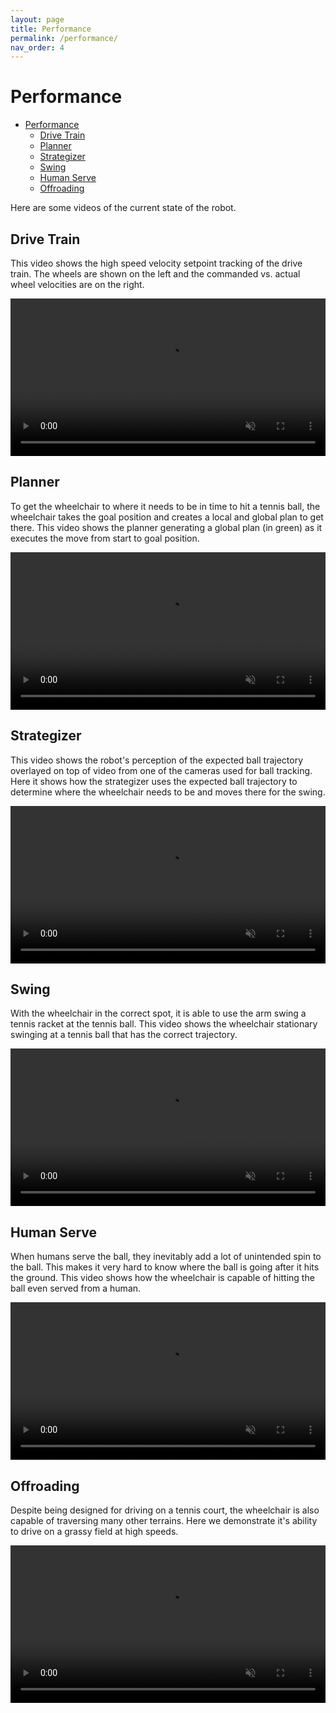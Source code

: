 ```yaml
---
layout: page
title: Performance
permalink: /performance/
nav_order: 4
---
```




# Performance

- [Performance](#performance)
  - [Drive Train](#drive-train)
  - [Planner](#planner)
  - [Strategizer](#strategizer)
  - [Swing](#swing)
  - [Human Serve](#human-serve)
  - [Offroading](#offroading)


Here are some videos of the current state of the robot.

## Drive Train

This video shows the high speed velocity setpoint tracking of the drive train. The wheels are shown on the left and the commanded vs. actual wheel velocities are on the right. 

<video width="100%" autoplay controls loop muted poster>
    <source src="../assets/videos/motors.mp4" type="video/mp4">
</video>


## Planner

To get the wheelchair to where it needs to be in time to hit a tennis ball, the wheelchair takes the goal position and creates a local and global plan to get there. This video shows the planner generating a global plan (in green) as it executes the move from start to goal position.

<video width="100%" autoplay controls loop muted poster>
    <source src="../assets/videos/planning.mp4" type="video/mp4">
</video>

## Strategizer

This video shows the robot's perception of the expected ball trajectory overlayed on top of video from one of the cameras used for ball tracking. Here it shows how the strategizer uses the expected ball trajectory to determine where the wheelchair needs to be and moves there for the swing. 

<video width="100%" autoplay controls loop muted poster>
    <source src="../assets/videos/rollout.mp4" type="video/mp4">
</video>

## Swing

With the wheelchair in the correct spot, it is able to use the arm swing a tennis racket at the tennis ball. This video shows the wheelchair stationary swinging at a tennis ball that has the correct trajectory. 

<video width="100%" autoplay controls loop muted poster>
    <source src="../assets/videos/swing.mp4" type="video/mp4">
</video>

## Human Serve

When humans serve the ball, they inevitably add a lot of unintended spin to the ball. This makes it very hard to know where the ball is going after it hits the ground. This video shows how the wheelchair is capable of hitting the ball even served from a human. 

<video width="100%" autoplay controls loop muted poster>
    <source src="../assets/videos/human.mp4" type="video/mp4">
</video>

## Offroading

Despite being designed for driving on a tennis court, the wheelchair is also capable of traversing many other terrains. Here we demonstrate it's ability to drive on a grassy field at high speeds. 

<video width="100%" autoplay controls loop muted poster>
    <source src="../assets/videos/offroading.mp4" type="video/mp4">
</video>